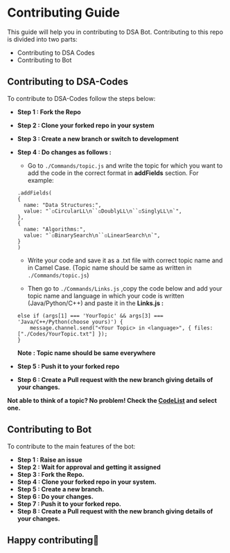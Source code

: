 # Contributing Guide

This guide will help you in contributing to DSA Bot.
Contributing to this repo is divided into two parts:

- Contributing to DSA Codes
- Contributing to Bot

## Contributing to DSA-Codes

To contribute to DSA-Codes follow the steps below:

- **Step 1 : Fork the Repo**
- **Step 2 : Clone your forked repo in your system**
- **Step 3 : Create a new branch or switch to development**
- **Step 4 : Do changes as follows :**

  - Go to `./Commands/topic.js` and write the topic for which you want to add the code in the correct format in **addFields** section. For example:

  ```
  .addFields(
  {
    name: "Data Structures:",
    value: "`◽CircularLL\n``◽DoublyLL\n``◽SinglyLL\n`",
  },
  {
    name: "Algorithms:",
    value: "`◽BinarySearch\n``◽LinearSearch\n`",
  }
  )
  ```

  - Write your code and save it as a .txt file with correct topic name and in Camel Case. (Topic name should be same as written in `./Commands/topic.js`)

  - Then go to `./Commands/Links.js` ,copy the code below and add your topic name and language in which your code is written (Java/Python/C++) and paste it in the **Links.js :**

  ```
  else if (args[1] === 'YourTopic' && args[3] === 'Java/C++/Python(choose yours)') {
      message.channel.send("<Your Topic> in <language>", { files: ["./Codes/YourTopic.txt"] });
  }
  ```

  **Note : Topic name should be same everywhere**

- **Step 5 : Push it to your forked repo**
- **Step 6 : Create a Pull request with the new branch giving details of your changes.**

**Not able to think of a topic? No problem! Check the [CodeList](https://github.com/Bhuvnesh875/DSA-Bot/tree/main/Codes/Codelist.md) and select one.**

## Contributing to Bot

To contribute to the main features of the bot:

- **Step 1 : Raise an issue**
- **Step 2 : Wait for approval and getting it assigned**
- **Step 3 : Fork the Repo.**
- **Step 4 : Clone your forked repo in your system.**
- **Step 5 : Create a new branch.**
- **Step 6 : Do your changes.**
- **Step 7 : Push it to your forked repo.**
- **Step 8 : Create a Pull request with the new branch giving details of your changes.**

## Happy contributing:tada:
